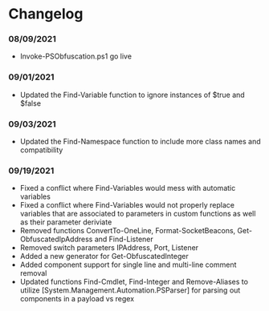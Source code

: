 # Changelog

### 08/09/2021
* Invoke-PSObfuscation.ps1 go live
 
### 09/01/2021
* Updated the Find-Variable function to ignore instances of $true and $false

### 09/03/2021
* Updated the Find-Namespace function to include more class names and compatibility

### 09/19/2021
* Fixed a conflict where Find-Variables would mess with automatic variables
* Fixed a conflict where Find-Variables would not properly replace variables that are associated to parameters in custom functions as well as their parameter deriviate
* Removed functions ConvertTo-OneLine, Format-SocketBeacons, Get-ObfuscatedIpAddress and Find-Listener
* Removed switch parameters IPAddress, Port, Listener
* Added a new generator for Get-ObfuscatedInteger
* Added component support for single line and multi-line comment removal
* Updated functions Find-Cmdlet, Find-Integer and Remove-Aliases to utilize [System.Management.Automation.PSParser] for parsing out components in a payload vs regex
